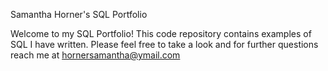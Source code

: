 Samantha Horner's SQL Portfolio

Welcome to my SQL Portfolio! This code repository contains examples of SQL I have written. Please feel free to take a look and for further questions reach me at hornersamantha@ymail.com
